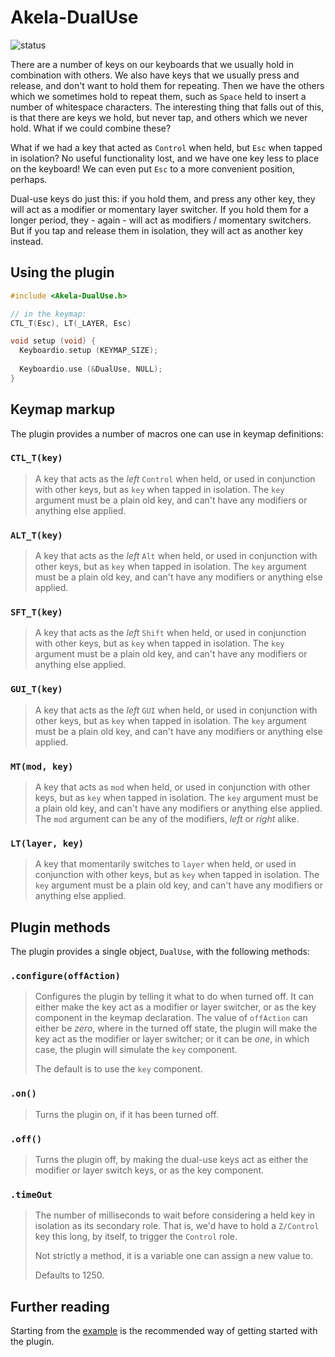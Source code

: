 # Akela-DualUse

![status][st:stable]

 [st:stable]: https://img.shields.io/badge/stable-✔-black.png?style=flat&colorA=44cc11&colorB=494e52
 [st:broken]: https://img.shields.io/badge/broken-X-black.png?style=flat&colorA=e05d44&colorB=494e52
 [st:experimental]: https://img.shields.io/badge/experimental----black.png?style=flat&colorA=dfb317&colorB=494e52

There are a number of keys on our keyboards that we usually hold in combination
with others. We also have keys that we usually press and release, and don't want
to hold them for repeating. Then we have the others which we sometimes hold to
repeat them, such as `Space` held to insert a number of whitespace characters.
The interesting thing that falls out of this, is that there are keys we hold,
but never tap, and others which we never hold. What if we could combine these?

What if we had a key that acted as `Control` when held, but `Esc` when tapped in
isolation? No useful functionality lost, and we have one key less to place on
the keyboard! We can even put `Esc` to a more convenient position, perhaps.

Dual-use keys do just this: if you hold them, and press any other key, they will
act as a modifier or momentary layer switcher. If you hold them for a longer
period, they - again - will act as modifiers / momentary switchers. But if you
tap and release them in isolation, they will act as another key instead.

## Using the plugin

```c++
#include <Akela-DualUse.h>

// in the keymap:
CTL_T(Esc), LT(_LAYER, Esc)

void setup (void) {
  Keyboardio.setup (KEYMAP_SIZE);
  
  Keyboardio.use (&DualUse, NULL);
}
```

## Keymap markup

The plugin provides a number of macros one can use in keymap definitions:

### `CTL_T(key)`

> A key that acts as the *left* `Control` when held, or used in conjunction with
> other keys, but as `key` when tapped in isolation. The `key` argument must be
> a plain old key, and can't have any modifiers or anything else applied.

### `ALT_T(key)`

> A key that acts as the *left* `Alt` when held, or used in conjunction with
> other keys, but as `key` when tapped in isolation. The `key` argument must be
> a plain old key, and can't have any modifiers or anything else applied.
    
### `SFT_T(key)`

> A key that acts as the *left* `Shift` when held, or used in conjunction with
> other keys, but as `key` when tapped in isolation. The `key` argument must be
> a plain old key, and can't have any modifiers or anything else applied.

### `GUI_T(key)`

> A key that acts as the *left* `GUI` when held, or used in conjunction with
> other keys, but as `key` when tapped in isolation. The `key` argument must be
> a plain old key, and can't have any modifiers or anything else applied.

### `MT(mod, key)`

> A key that acts as `mod` when held, or used in conjunction with other keys,
> but as `key` when tapped in isolation. The `key` argument must be a plain old
> key, and can't have any modifiers or anything else applied. The `mod` argument
> can be any of the modifiers, *left* or *right* alike.

### `LT(layer, key)`

> A key that momentarily switches to `layer` when held, or used in conjunction
> with other keys, but as `key` when tapped in isolation. The `key` argument
> must be a plain old key, and can't have any modifiers or anything else
> applied.

## Plugin methods

The plugin provides a single object, `DualUse`, with the following methods:

### `.configure(offAction)`

> Configures the plugin by telling it what to do when turned off. It can either
> make the key act as a modifier or layer switcher, or as the key component in
> the keymap declaration. The value of `offAction` can either be *zero*, where
> in the turned off state, the plugin will make the key act as the modifier or
> layer switcher; or it can be *one*, in which case, the plugin will simulate
> the `key` component.
>
> The default is to use the `key` component.

### `.on()`

> Turns the plugin on, if it has been turned off.

### `.off()`

> Turns the plugin off, by making the dual-use keys act as either the modifier
> or layer switch keys, or as the key component.

### `.timeOut`

> The number of milliseconds to wait before considering a held key in isolation
> as its secondary role. That is, we'd have to hold a `Z/Control` key this long,
> by itself, to trigger the `Control` role.
>
> Not strictly a method, it is a variable one can assign a new value to.
>
> Defaults to 1250.

## Further reading

Starting from the [example][plugin:example] is the recommended way of getting
started with the plugin.

 [plugin:example]: https://github.com/keyboardio/Akela-DualUse/blob/master/examples/DualUse/DualUse.ino
